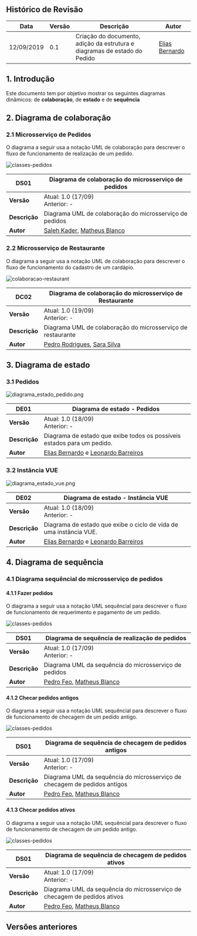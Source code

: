 ## Histórico de Revisão

|Data|Versão|Descrição|Autor|
|-|-|-|-|
|12/09/2019|0.1|Criação do documento, adição da estrutura e diagramas de estado do Pedido|[Elias Bernardo](https://github.com/ebmm01)|


## 1. Introdução

Este documento tem por objetivo mostrar os seguintes diagramas dinâmicos: de __colaboração__, de __estado__ e de __sequência__

## 2. Diagrama de colaboração

### 2.1 Microsserviço de Pedidos

O diagrama a seguir usa a notação UML de colaboração para descrever o fluxo de funcionamento de realização de um pedido.

![classes-pedidos](../images/diagramas-uml/diagrama_colaboracao_pedidos.png)

|**DS01** | **Diagrama de colaboração do microsserviço de pedidos**  |
|--|--|
| **Versão**| Atual: 1.0 (17/09) <br> Anterior: - |
| **Descrição** | Diagrama UML de colaboração do microsserviço de pedidos |
|**Autor**| [Saleh Kader](https://github.com/devsalula), [Matheus Blanco](https://github.com/MatheusBlanco)|

### 2.2 Microsserviço de Restaurante

O diagrama a seguir usa a notação UML de colaboração para descrever o fluxo de funcionamento do cadastro de um cardápio.

![colaboracao-restaurant](../images/diagramas-uml/colaboracao_restaurant_actions.jpg)

|**DC02** | **Diagrama de colaboração do microsserviço de Restaurante**  |
|--|--|
| **Versão**| Atual: 1.0 (19/09) <br> Anterior: - |
| **Descrição** | Diagrama UML de colaboração do microsserviço de restaurante |
|**Autor**| [Pedro Rodrigues](https://github.com/pedro-prp), [Sara Silva](https://github.com/silvasara)|

## 3. Diagrama de estado

### 3.1 Pedidos

![diagrama_estado_pedido.png](../images/diagramas-uml/diagrama_estado_pedido.png)

|**DE01** | **Diagrama de estado - Pedidos**  |
|--|--|
| **Versão**| Atual: 1.0 (18/09) <br> Anterior: - |
| **Descrição** | Diagrama de estado que exibe todos os possíveis estados para um pedido. |
|**Autor**| [Elias Bernardo](https://github.com/ebmm01) e [Leonardo Barreiros](https://github.com/leossb36)|

### 3.2 Instância VUE

![diagrama_estado_vue.png](../images/diagramas-uml/diagrama_estado_vue.png)

|**DE02** | **Diagrama de estado - Instância VUE**  |
|--|--|
| **Versão**| Atual: 1.0 (18/09) <br> Anterior: - |
| **Descrição** | Diagrama de estado que exibe o ciclo de vida de uma instância VUE. |
|**Autor**| [Elias Bernardo](https://github.com/ebmm01) e [Leonardo Barreiros](https://github.com/leossb36)|

## 4. Diagrama de sequência

### 4.1 Diagrama sequêncial do microsserviço de pedidos

#### 4.1.1 Fazer pedidos

O diagrama a seguir usa a notação UML sequêncial para descrever o fluxo de funcionamento de requerimento e pagamento de um pedido.

![classes-pedidos](../images/diagramas-uml/diagrama_sequencia_pedidos.png)

|**DS01** | **Diagrama de sequência de realização de pedidos**  |
|--|--|
| **Versão**| Atual: 1.0 (17/09) <br> Anterior: - |
| **Descrição** | Diagrama UML da sequência do microsserviço de pedidos |
|**Autor**| [Pedro Feo](https://github.com/Phe0), [Matheus Blanco](https://github.com/MatheusBlanco)|

#### 4.1.2 Checar pedidos antigos

O diagrama a seguir usa a notação UML sequêncial para descrever o fluxo de funcionamento de checagem de um pedido antigo.

![classes-pedidos](../images/diagramas-uml/diagrama_sequencia_pedidos_antigos.png)

|**DS01** | **Diagrama de sequência de checagem de pedidos antigos**  |
|--|--|
| **Versão**| Atual: 1.0 (17/09) <br> Anterior: - |
| **Descrição** | Diagrama UML da sequência do microsserviço de checagem de pedidos antigos |
|**Autor**| [Pedro Feo](https://github.com/Phe0), [Matheus Blanco](https://github.com/MatheusBlanco)|

#### 4.1.3 Checar pedidos ativos

O diagrama a seguir usa a notação UML sequêncial para descrever o fluxo de funcionamento de checagem de um pedido antigo.

![classes-pedidos](../images/diagramas-uml/diagrama_sequencia_pedidos_ativos.png)

|**DS01** | **Diagrama de sequência de checagem de pedidos ativos**  |
|--|--|
| **Versão**| Atual: 1.0 (17/09) <br> Anterior: - |
| **Descrição** | Diagrama UML da sequência do microsserviço de checagem de pedidos ativos |
|**Autor**| [Pedro Feo](https://github.com/Phe0), [Matheus Blanco](https://github.com/MatheusBlanco)|

## Versões anteriores


